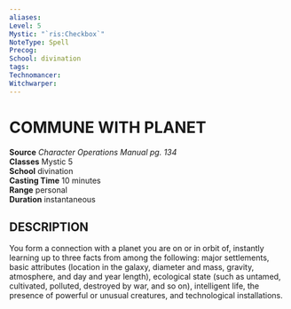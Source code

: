 ```yaml
---
aliases: 
Level: 5
Mystic: "`ris:Checkbox`"
NoteType: Spell
Precog: 
School: divination 
tags: 
Technomancer: 
Witchwarper: 
---
```

# COMMUNE WITH PLANET

**Source** _Character Operations Manual pg. 134_  
**Classes** Mystic 5  
**School** divination  
**Casting Time** 10 minutes  
**Range** personal  
**Duration** instantaneous  

## DESCRIPTION

You form a connection with a planet you are on or in orbit of, instantly learning up to three facts from among the following: major settlements, basic attributes (location in the galaxy, diameter and mass, gravity, atmosphere, and day and year length), ecological state (such as untamed, cultivated, polluted, destroyed by war, and so on), intelligent life, the presence of powerful or unusual creatures, and technological installations.